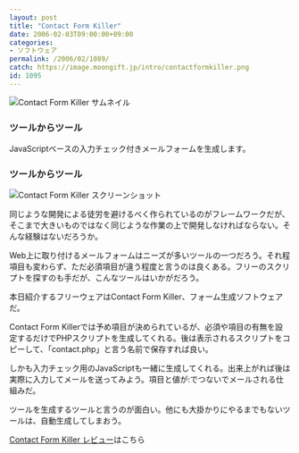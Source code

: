 ```yaml
---
layout: post
title: "Contact Form Killer"
date: 2006-02-03T09:00:00+09:00
categories:
- ソフトウェア
permalink: /2006/02/1089/
catch: https://image.moongift.jp/intro/contactformkiller.png
id: 1095
---
```

 ![Contact Form Killer サムネイル](https://image.moongift.jp/intro/contactformkiller.t.png "Contact Form Killer サムネイル")
  

### ツールからツール
  
JavaScriptベースの入力チェック付きメールフォームを生成します。  
<!--more-->  

### ツールからツール
  

![Contact Form Killer スクリーンショット](https://image.moongift.jp/intro/contactformkiller.png "Contact Form Killer スクリーンショット")

  

同じような開発による徒労を避けるべく作られているのがフレームワークだが、そこまで大きいものではなく同じような作業の上で開発しなければならない。そんな経験はないだろうか。

  

Web上に取り付けるメールフォームはニーズが多いツールの一つだろう。それ程項目も変わらず、ただ必須項目が違う程度と言うのは良くある。フリーのスクリプトを探すのも手だが、こんなツールはいかがだろう。

  

本日紹介するフリーウェアはContact Form Killer、フォーム生成ソフトウェアだ。

  

Contact Form Killerでは予め項目が決められているが、必須や項目の有無を設定するだけでPHPスクリプトを生成してくれる。後は表示されるスクリプトをコピーして、「contact.php」と言う名前で保存すれば良い。

  

しかも入力チェック用のJavaScriptも一緒に生成してくれる。出来上がれば後は実際に入力してメールを送ってみよう。項目と値が:でつないでメールされる仕組みだ。

  

ツールを生成するツールと言うのが面白い。他にも大掛かりにやるまでもないツールは、自動生成してしまおう。

  

[Contact Form Killer レビュー](http://oss.moongift.jp/review/i-1104.html)はこちら


